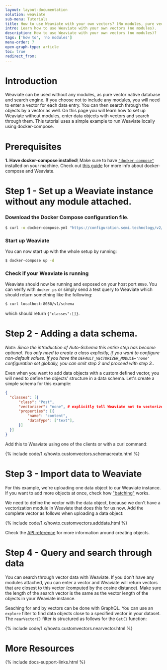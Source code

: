 ```yaml
---
layout: layout-documentation
solution: weaviate
sub-menu: Tutorials
title: How to use Weaviate with your own vectors? (No modules, pure vector storage and search)
intro: Learn how to use Weaviate with your own vectors (no modules).
description: How to use Weaviate with your own vectors (no modules)?
tags: ['how to', 'no modules']
menu-order: 7
open-graph-type: article
toc: true
redirect_from:
---
```


# Introduction
Weaviate can be used without any modules, as pure vector native database and search engine. If you choose not to include any modules, you will need to enter a vector for each data entry. You can then search through the objects by a vector as well. On this page you will learn how to set up Weaviate without modules, enter data objects with vectors and search through them. This tutorial uses a simple example to run Weaviate locally using docker-compose.

# Prerequisites

**1. Have docker-compose installed**\\
Make sure to have [`"docker-compose"`](https://docs.docker.com/compose/) installed on your machine. Check out [this guide](https://medium.com/semi-technologies/what-weaviate-users-should-know-about-docker-containers-1601c6afa079) for more info about docker-compose and Weaviate.


# Step 1 - Set up a Weaviate instance without any module attached.

### Download the Docker Compose configuration file. 
```bash
$ curl -o docker-compose.yml "https://configuration.semi.technology/v2/docker-compose/docker-compose.yml?enterprise_usage_collector=false&media_type=none&runtime=docker-compose&weaviate_version={{ site.weaviate_version }}"
```

### Start up Weaviate
You can now start up with the whole setup by running:
```bash
$ docker-compose up -d
```

### Check if your Weaviate is running
Weaviate should now be running and exposed on your host port `8080`. You can verify with `docker ps` or simply send a test query to Weaviate which should return something like the following:

```bash
$ curl localhost:8080/v1/schema
```

which should return `{"classes":[]}`.

# Step 2 - Adding a data schema.

*Note: Since the introduction of Auto-Schema this entire step has become
optional. You only need to create a class explicitly, if you want to configure
non-default values. If you have the `DEFAULT_VECTORIZER_MODULE='none'`
configuration set globally, you can omit step 2 and proceed with step 3.*.

Even when you want to add data objects with a custom defined vector, you will need to define the objects' structure in a data schema. Let's create a simple schema for this example:

```json
{
  "classes": [{
      "class": "Post",
      "vectorizer": "none", # explicitly tell Weaviate not to vectorize anything, we are providing the vectors ourselves
      "properties": [{
          "name": "content",
          "dataType": ["text"],
      }]
  }]
}
```

Add this to Weaviate using one of the clients or with a curl command:

{% include code/1.x/howto.customvectors.schemacreate.html %}


# Step 3 - Import data to Weaviate

For this example, we're uploading one data object to our Weaviate instance. If you want to add more objects at once, check how ["batching"](../restful-api-references/batch.html) works.

We need to define the vector with the data object, because we don't have a vectorization module in Weaviate that does this for us now. Add the complete vector as follows when uploading a data object:

{% include code/1.x/howto.customvectors.adddata.html %}

Check the [API reference](../restful-api-references/objects.html#create-a-data-object-with-custom-vectors) for more information around creating objects.

# Step 4 - Query and search through data

You can search through vector data with Weaviate. If you don't have any modules attached, you can enter a vector and Weaviate will return vectors that are closest to this vector (computed by the cosine distance). Make sure the length of the search vector is the same as the vector length of the objects in your Weaviate instance.

Seaching for and by vectors can be done with GraphQL. You can use an `explore` filter to find data objects close to a specified vector in your dataset. The `nearVector{}` filter is structured as follows for the `Get{}` function:

{% include code/1.x/howto.customvectors.nearvector.html %}


# More Resources

{% include docs-support-links.html %}
